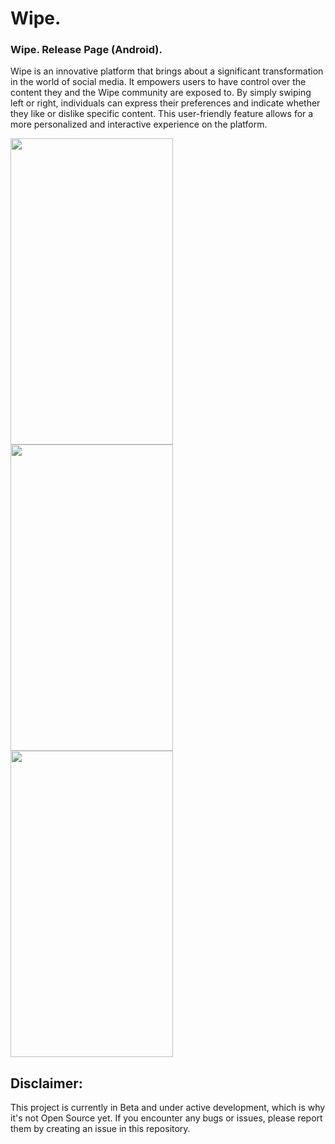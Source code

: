 # Wipe.
### Wipe. Release Page (Android).
Wipe is an innovative platform that brings about a significant transformation in the world of social media. It empowers users to have control over the content they and the Wipe community are exposed to. By simply swiping left or right, individuals can express their preferences and indicate whether they like or dislike specific content. This user-friendly feature allows for a more personalized and interactive experience on the platform.

 
<img src="https://github.com/user-attachments/assets/9589d9c1-7e29-46d8-afda-2ff77f31a2dc" width="260" height="490">
<img src="https://github.com/user-attachments/assets/91e9aa97-9fcb-460e-b6e8-f55831586dda" width="260" height="490">
<img src="https://github.com/user-attachments/assets/0641e4cc-ffb7-44ae-891f-290d3513327c" width="260" height="490">





## Disclaimer:

This project is currently in Beta and under active development, which is why it's not Open Source yet. 
If you encounter any bugs or issues, please report them by creating an issue in this repository.

